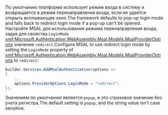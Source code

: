 <span data-ttu-id="a437a-101">По умолчанию платформа использует режим входа в систему и возвращается в режим перенаправления входа, если не удается открыть всплывающее окно.</span><span class="sxs-lookup"><span data-stu-id="a437a-101">The framework defaults to pop-up login mode and falls back to redirect login mode if a pop-up can't be opened.</span></span> <span data-ttu-id="a437a-102">Настройте MSAL для использования режима перенаправления входа, задав для свойства `LoginMode` <xref:Microsoft.Authentication.WebAssembly.Msal.Models.MsalProviderOptions> значение `redirect`.</span><span class="sxs-lookup"><span data-stu-id="a437a-102">Configure MSAL to use redirect login mode by setting the `LoginMode` property of <xref:Microsoft.Authentication.WebAssembly.Msal.Models.MsalProviderOptions> to `redirect`:</span></span>

```csharp
builder.Services.AddMsalAuthentication(options =>
{
    ...
    options.ProviderOptions.LoginMode = "redirect";
});
```

<span data-ttu-id="a437a-103">Значением по умолчанию является `popup`, и это строковое значение без учета регистра.</span><span class="sxs-lookup"><span data-stu-id="a437a-103">The default setting is `popup`, and the string value isn't case sensitive.</span></span>
